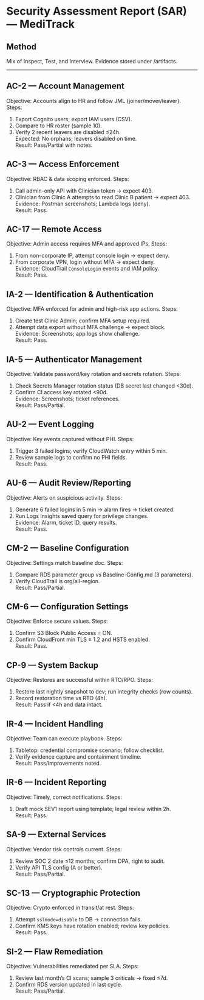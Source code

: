 # Security Assessment Report (SAR) — MediTrack

## Method
Mix of Inspect, Test, and Interview. Evidence stored under /artifacts.

---

## AC-2 — Account Management
Objective: Accounts align to HR and follow JML (joiner/mover/leaver).
Steps:
1) Export Cognito users; export IAM users (CSV).  
2) Compare to HR roster (sample 10).  
3) Verify 2 recent leavers are disabled ≤24h.  
Expected: No orphans; leavers disabled on time.  
Result: Pass/Partial with notes.

## AC-3 — Access Enforcement
Objective: RBAC & data scoping enforced.
Steps:
1) Call admin-only API with Clinician token → expect 403.  
2) Clinician from Clinic A attempts to read Clinic B patient → expect 403.  
Evidence: Postman screenshots; Lambda logs (deny).  
Result: Pass.

## AC-17 — Remote Access
Objective: Admin access requires MFA and approved IPs.
Steps:
1) From non-corporate IP, attempt console login → expect deny.  
2) From corporate VPN, login without MFA → expect deny.  
Evidence: CloudTrail `ConsoleLogin` events and IAM policy.  
Result: Pass.

## IA-2 — Identification & Authentication
Objective: MFA enforced for admin and high-risk app actions.
Steps:
1) Create test Clinic Admin; confirm MFA setup required.  
2) Attempt data export without MFA challenge → expect block.  
Evidence: Screenshots; app logs show challenge.  
Result: Pass.

## IA-5 — Authenticator Management
Objective: Validate password/key rotation and secrets rotation.
Steps:
1) Check Secrets Manager rotation status (DB secret last changed <30d).  
2) Confirm CI access key rotated <90d.  
Evidence: Screenshots; ticket references.  
Result: Pass/Partial.

## AU-2 — Event Logging
Objective: Key events captured without PHI.
Steps:
1) Trigger 3 failed logins; verify CloudWatch entry within 5 min.  
2) Review sample logs to confirm no PHI fields.  
Result: Pass.

## AU-6 — Audit Review/Reporting
Objective: Alerts on suspicious activity.
Steps:
1) Generate 6 failed logins in 5 min → alarm fires → ticket created.  
2) Run Logs Insights saved query for privilege changes.  
Evidence: Alarm, ticket ID, query results.  
Result: Pass.

## CM-2 — Baseline Configuration
Objective: Settings match baseline doc.
Steps:
1) Compare RDS parameter group vs Baseline-Config.md (3 parameters).  
2) Verify CloudTrail is org/all-region.  
Result: Pass/Partial.

## CM-6 — Configuration Settings
Objective: Enforce secure values.
Steps:
1) Confirm S3 Block Public Access = ON.  
2) Confirm CloudFront min TLS ≥ 1.2 and HSTS enabled.  
Result: Pass.

## CP-9 — System Backup
Objective: Restores are successful within RTO/RPO.
Steps:
1) Restore last nightly snapshot to dev; run integrity checks (row counts).  
2) Record restoration time vs RTO (4h).  
Result: Pass if <4h and data intact.

## IR-4 — Incident Handling
Objective: Team can execute playbook.
Steps:
1) Tabletop: credential compromise scenario; follow checklist.  
2) Verify evidence capture and containment timeline.  
Result: Pass/Improvements noted.

## IR-6 — Incident Reporting
Objective: Timely, correct notifications.
Steps:
1) Draft mock SEV1 report using template; legal review within 2h.  
Result: Pass.

## SA-9 — External Services
Objective: Vendor risk controls current.
Steps:
1) Review SOC 2 date ≤12 months; confirm DPA, right to audit.  
2) Verify API TLS config (A or better).  
Result: Pass/Partial.

## SC-13 — Cryptographic Protection
Objective: Crypto enforced in transit/at rest.
Steps:
1) Attempt `sslmode=disable` to DB → connection fails.  
2) Confirm KMS keys have rotation enabled; review key policies.  
Result: Pass.

## SI-2 — Flaw Remediation
Objective: Vulnerabilities remediated per SLA.
Steps:
1) Review last month’s CI scans; sample 3 criticals → fixed ≤7d.  
2) Confirm RDS version updated in last cycle.  
Result: Pass/Partial.
